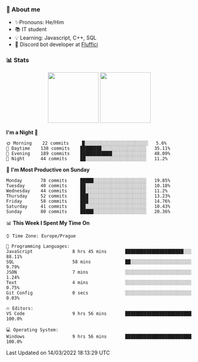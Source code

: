 ### 👋 About me

- ✨Pronouns: He/Him
- 📚 IT student
- 💡 Learning: Javascript, C++, SQL
- 🤖 Discord bot developer at [Fluffici](https://fluffici.eu)

### 📊 Stats
<p align="center">
  <img height="137px" src="https://github-readme-stats-ashy-seven.vercel.app/api?username=Nanoslav&count_private=true&theme=dark&show_icons=true" />
  <img height="137px" src="https://github-readme-stats-ashy-seven.vercel.app/api/top-langs?username=Nanoslav&count_private=true&layout=compact&theme=dark" />
</p>

<!--START_SECTION:waka-->
**I'm a Night 🦉** 

```text
🌞 Morning    22 commits     █░░░░░░░░░░░░░░░░░░░░░░░░   5.6% 
🌆 Daytime    138 commits    ████████░░░░░░░░░░░░░░░░░   35.11% 
🌃 Evening    189 commits    ████████████░░░░░░░░░░░░░   48.09% 
🌙 Night      44 commits     ██░░░░░░░░░░░░░░░░░░░░░░░   11.2%

```
📅 **I'm Most Productive on Sunday** 

```text
Monday       78 commits     █████░░░░░░░░░░░░░░░░░░░░   19.85% 
Tuesday      40 commits     ██░░░░░░░░░░░░░░░░░░░░░░░   10.18% 
Wednesday    44 commits     ██░░░░░░░░░░░░░░░░░░░░░░░   11.2% 
Thursday     52 commits     ███░░░░░░░░░░░░░░░░░░░░░░   13.23% 
Friday       58 commits     ███░░░░░░░░░░░░░░░░░░░░░░   14.76% 
Saturday     41 commits     ██░░░░░░░░░░░░░░░░░░░░░░░   10.43% 
Sunday       80 commits     █████░░░░░░░░░░░░░░░░░░░░   20.36%

```


📊 **This Week I Spent My Time On** 

```text
⌚︎ Time Zone: Europe/Prague

💬 Programming Languages: 
JavaScript               8 hrs 45 mins       ██████████████████████░░░   88.11% 
SQL                      58 mins             ██░░░░░░░░░░░░░░░░░░░░░░░   9.79% 
JSON                     7 mins              ░░░░░░░░░░░░░░░░░░░░░░░░░   1.24% 
Text                     4 mins              ░░░░░░░░░░░░░░░░░░░░░░░░░   0.75% 
Git Config               0 secs              ░░░░░░░░░░░░░░░░░░░░░░░░░   0.03%

🔥 Editors: 
VS Code                  9 hrs 56 mins       █████████████████████████   100.0%

💻 Operating System: 
Windows                  9 hrs 56 mins       █████████████████████████   100.0%

```


 Last Updated on 14/03/2022 18:13:29 UTC
<!--END_SECTION:waka-->

<!--
**Nanoslav/Nanoslav** is a ✨ _special_ ✨ repository because its `README.md` (this file) appears on your GitHub profile.

Here are some ideas to get you started:

- 🔭 I’m currently working on ...
- 🌱 I’m currently learning ...
- 👯 I’m looking to collaborate on ...
- 🤔 I’m looking for help with ...
- 💬 Ask me about ...
- 📫 How to reach me: ...
- 😄 Pronouns: ...
- ⚡ Fun fact: ...
-->
